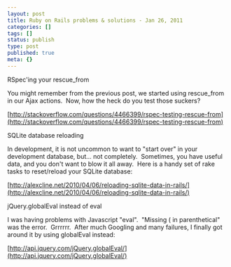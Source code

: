 ```yaml
---
layout: post
title: Ruby on Rails problems & solutions - Jan 26, 2011
categories: []
tags: []
status: publish
type: post
published: true
meta: {}
---
```


RSpec'ing your rescue_from

You might remember from the previous post, we started using rescue_from in our Ajax actions.  Now, how the heck do you test those suckers?

[http://stackoverflow.com/questions/4466399/rspec-testing-rescue-from](http://stackoverflow.com/questions/4466399/rspec-testing-rescue-from)

SQLite database reloading



In development, it is not uncommon to want to "start over" in your development database, but... not completely.  Sometimes, you have useful data, and you don't want to blow it all away.  Here is a handy set of rake tasks to reset/reload your SQLite database:

[http://alexcline.net/2010/04/06/reloading-sqlite-data-in-rails/](http://alexcline.net/2010/04/06/reloading-sqlite-data-in-rails/)

jQuery.globalEval instead of eval

I was having problems with Javascript "eval".  "Missing ( in parenthetical" was the error.  Grrrrrr.  After much Googling and many failures, I finally got around it by using globalEval instead:

[http://api.jquery.com/jQuery.globalEval/](http://api.jquery.com/jQuery.globalEval/)
